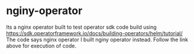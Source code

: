 # nginy-operator
Its a nginx operator built to test operator sdk code build using https://sdk.operatorframework.io/docs/building-operators/helm/tutorial/
The code says nginx operator I built nginy operator instead. Follow the link above for execution of code.
